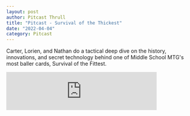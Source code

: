 ```yaml
---
layout: post
author: Pitcast Thrull
title: "Pitcast - Survival of the Thickest"
date: "2022-04-04"
category: Pitcast
---
```

Carter, Lorien, and Nathan do a tactical deep dive on the history, innovations, and secret technology behind one of Middle School MTG's most baller cards, Survival of the Fittest.

<iframe src="https://anchor.fm/pitcast/embed/episodes/Survival-of-the-Thickest-e1gnqvf" height="102px" width="400px" frameborder="0" scrolling="no"></iframe>